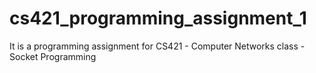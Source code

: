 # cs421_programming_assignment_1
It is a programming assignment for CS421 - Computer Networks class - Socket Programming
